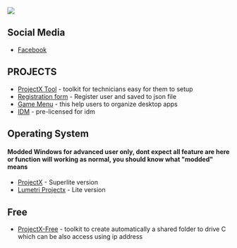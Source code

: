![](https://komarev.com/ghpvc/?username=unrealisticfaces)

## Social Media

- [ Facebook ](https://wwww.facebook.com/kthdavidx)
  
## PROJECTS

- [ProjectX Tool](https://www.buymeacoffee.com/unrealisticfaces/diskless-tools) - toolkit for technicians easy for them to setup 
- [Registration form](https://github.com/unrealisticfacess/GYM) - Register user and saved to json file
- [Game Menu](https://www.facebook.com/kthdavidx/posts/pfbid02RsvfnYiSidJTzND2rdmYJbAVrDBFPN5TqMzJXLwLznpptRVzpH3A5MFDHWCX5K4bl) - this help users to organize desktop apps
- [IDM](https://github.com/unrealisticfaces/ProjectX-IDM) - pre-licensed for idm 


## Operating System

#### Modded Windows for advanced user only, dont expect all feature are here or function will working as normal, you should know what "modded" means

- [ProjectX](https://www.mediafire.com/file/8ovyviaasfhupoz/LUMETRI_PROJECT.rar/file) -  Superlite version
- [Lumetri Projectx](https://www.mediafire.com/file/8ovyviaasfhupoz/LUMETRI_PROJECT.rar/file) -  Lite version

## Free
 - [ProjectX-Free](https://github.com/unrealisticfacess/ProjectX-Free) - toolkit to create automatically a shared folder to drive C which can be also access using ip address
